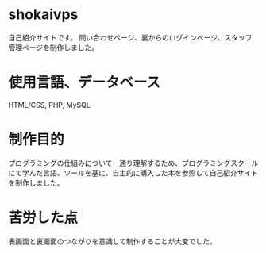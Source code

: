 # shokaivps

自己紹介サイトです。
問い合わせページ、裏からのログインページ、スタッフ管理ページを制作しました。

# 使用言語、データベース
HTML/CSS, PHP, MySQL


# 制作目的
プログラミングの仕組みについて一通り理解するため、プログラミングスクールにて学んだ言語、ツールを基に、自主的に購入した本を参照して自己紹介サイトを制作しました。

# 苦労した点
表画面と裏画面のつながりを意識して制作することが大変でした。

